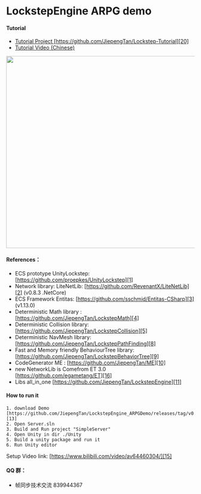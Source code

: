 #  LockstepEngine ARPG demo
 
 
#### **Tutorial** 

- [Tutorial Project   ][20][https://github.com/JiepengTan/Lockstep-Tutorial][20]
- [Tutorial Video (Chinese)][21]

<p align="center"> <img src="https://github.com/JiepengTan/JiepengTan.github.io/blob/master/assets/img/blog/LockstepPlatform/LPD_11_Network.gif?raw=true" width="512"/></p>

#### **References：** 
- ECS prototype UnityLockstep:[https://github.com/proepkes/UnityLockstep][1] 
- Network library: LiteNetLib: [https://github.com/RevenantX/LiteNetLib][2] (v0.8.3 .NetCore)
- ECS Framework Entitas: [https://github.com/sschmid/Entitas-CSharp][3] (v1.13.0)
- Deterministic Math library : [https://github.com/JiepengTan/LockstepMath][4]  
- Deterministic Collision library: [https://github.com/JiepengTan/LockstepCollision][5] 
- Deterministic NavMesh library: [https://github.com/JiepengTan/LockstepPathFinding][8] 
- Fast and Memory friendly BehaviourTree library: [https://github.com/JiepengTan/LockstepBehaviorTree][9] 
- CodeGenerator ME : [https://github.com/JiepengTan/ME][10] 
- new NetworkLib is Comefrom ET 3.0 [https://github.com/egametang/ET][16]
- Libs all_in_one [https://github.com/JiepengTan/LockstepEngine][11]

#### **How to run it**
    1. download Demo [https://github.com/JiepengTan/LockstepEngine_ARPGDemo/releases/tag/v0.1.0][13]
    2. Open Server.sln 
    3. Build and Run project "SimpleServer"
    4. Open Unity in dir ./Unity
    5. Build a unity package and run it
    6. Run Unity editor

Setup Video link: [https://www.bilibili.com/video/av64460304/][15] 

#### **QQ 群：** 
- 帧同步技术交流  839944367


 [1]: https://github.com/proepkes/UnityLockstep
 [2]: https://github.com/RevenantX/LiteNetLib
 [3]: https://github.com/sschmid/Entitas-CSharp
 [4]: https://github.com/JiepengTan/LockstepMath
 [5]: https://github.com/JiepengTan/LockstepCollision
 [6]: https://github.com/JiepengTan/LockstepPlatform/releases
 [7]: https://github.com/sschmid/Entitas-CSharp/releases
 [8]: https://github.com/JiepengTan/LockstepPathFinding
 [9]: https://github.com/JiepengTan/LockstepBehaviorTree
 [10]: https://github.com/JiepengTan/ME
 [11]: https://github.com/JiepengTan/LockstepEngine
 [12]: https://www.bilibili.com/video/av55450233
 [13]: https://github.com/JiepengTan/LockstepEngine_ARPGDemo/releases/tag/v0.1.0
 [14]: https://github.com/JiepengTan/Lockstep_Demo2D_Tank
 [15]: https://www.bilibili.com/video/av64460304/
 [16]: https://github.com/egametang/ET
 [17]: https://github.com/JiepengTan/LockstepEngine_ARPGDemo
 [18]: https://github.com/JiepengTan/LockstepEngine_ARPGDemo
 [19]: https://github.com/JiepengTan/LockstepEngine_ARPGDemo
 [20]: https://github.com/JiepengTan/Lockstep-Tutorial
 [21]: https://space.bilibili.com/308864667/channel/detail?cid=86562